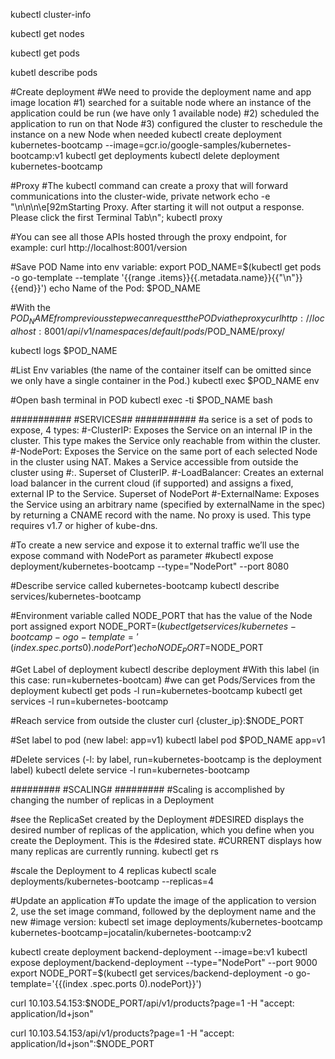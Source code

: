 kubectl cluster-info

kubectl get nodes

kubectl get pods

kubetl describe pods

#Create deployment
#We need to provide the deployment name and app image location
#1) searched for a suitable node where an instance of the application could be run (we have only 1 available node)
#2) scheduled the application to run on that Node
#3) configured the cluster to reschedule the instance on a new Node when needed
kubectl create deployment kubernetes-bootcamp --image=gcr.io/google-samples/kubernetes-bootcamp:v1
kubectl get deployments
kubectl delete deployment kubernetes-bootcamp


#Proxy
#The kubectl command can create a proxy that will forward communications into the cluster-wide, private network
echo -e "\n\n\n\e[92mStarting Proxy. After starting it will not output a response. Please click the first Terminal Tab\n"; 
kubectl proxy

#You can see all those APIs hosted through the proxy endpoint, for example:
curl http://localhost:8001/version

#Save POD Name into env variable:
export POD_NAME=$(kubectl get pods -o go-template --template '{{range .items}}{{.metadata.name}}{{"\n"}}{{end}}')
echo Name of the Pod: $POD_NAME

#With the $POD_NAME from previous step we can request the POD via the proxy
curl http://localhost:8001/api/v1/namespaces/default/pods/$POD_NAME/proxy/

kubectl logs $POD_NAME 

#List Env variables (the name of the container itself can be omitted since we only have a single container in the Pod.)
kubectl exec $POD_NAME env

#Open bash terminal in POD
kubectl exec -ti $POD_NAME bash

###########
#SERVICES##
###########
#a serice is a set of pods to expose, 4 types:
#-ClusterIP: Exposes the Service on an internal IP in the cluster. This type makes the Service only reachable from within the cluster.
#-NodePort: Exposes the Service on the same port of each selected Node in the cluster using NAT. Makes a Service accessible from outside the cluster using              #<NodeIP>:<NodePort>. Superset of ClusterIP.
#-LoadBalancer: Creates an external load balancer in the current cloud (if supported) and assigns a fixed, external IP to the Service. Superset of NodePort
#-ExternalName: Exposes the Service using an arbitrary name (specified by externalName in the spec) by returning a CNAME record with the name. No proxy is              used. This type requires v1.7 or higher of kube-dns.

#To create a new service and expose it to external traffic we’ll use the expose command with NodePort as parameter
#kubectl expose deployment/kubernetes-bootcamp --type="NodePort" --port 8080

#Describe service called kubernetes-bootcamp
kubectl describe services/kubernetes-bootcamp

#Environment variable called NODE_PORT that has the value of the Node port assigned
export NODE_PORT=$(kubectl get services/kubernetes-bootcamp -o go-template='{{(index .spec.ports 0).nodePort}}')
echo NODE_PORT=$NODE_PORT

#Get Label of deployment
kubectl describe deployment
#With this label (in this case: run=kubernetes-bootcam)
#we can get Pods/Services from the deployment
kubectl get pods -l run=kubernetes-bootcamp
kubectl get services -l run=kubernetes-bootcamp


#Reach service from outside the cluster
curl {cluster_ip}:$NODE_PORT

#Set label to pod (new label: app=v1)
kubectl label pod $POD_NAME app=v1

#Delete services (-l: by label, run=kubernetes-bootcamp is the deployment label)
kubectl delete service -l run=kubernetes-bootcamp

#########
#SCALING#
#########
#Scaling is accomplished by changing the number of replicas in a Deployment

#see the ReplicaSet created by the Deployment
#DESIRED displays the desired number of replicas of the application, which you define when you create the Deployment. This is the           #desired state.
#CURRENT displays how many replicas are currently running.
kubectl get rs

#scale the Deployment to 4 replicas
kubectl scale deployments/kubernetes-bootcamp --replicas=4

#Update an application
#To update the image of the application to version 2, use the set image command, followed by the deployment name and the new #image version:
kubectl set image deployments/kubernetes-bootcamp kubernetes-bootcamp=jocatalin/kubernetes-bootcamp:v2








kubectl create deployment backend-deployment --image=be:v1
kubectl expose deployment/backend-deployment --type="NodePort" --port 9000
export NODE_PORT=$(kubectl get services/backend-deployment -o go-template='{{(index .spec.ports 0).nodePort}}')

curl 10.103.54.153:$NODE_PORT/api/v1/products?page=1 -H "accept: application/ld+json"


curl 10.103.54.153/api/v1/products?page=1 -H "accept: application/ld+json":$NODE_PORT